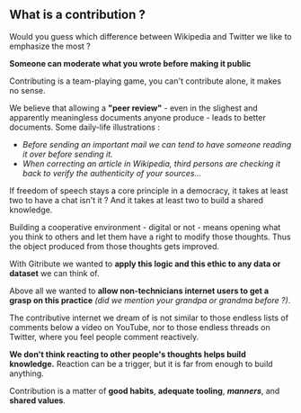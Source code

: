 ## What is a contribution ?

<!-- 🚧  &nbsp; `Work in progress...` -->

Would you guess which difference between Wikipedia and Twitter we like to emphasize the most ?

**Someone can moderate what you wrote before making it public**

Contributing is a team-playing game, you can't contribute alone, it makes no sense.

We believe that allowing a **"peer review"** - even in the slighest and apparently meaningless documents anyone produce - leads to better documents. Some daily-life illustrations :

- _Before sending an important mail we can tend to have someone reading it over before sending it._
- _When correcting an article in Wikipedia, third persons are checking it back to verify the authenticity of your sources..._

If freedom of speech stays a core principle in a democracy, it takes at least two to have a chat isn't it ? And it takes at least two to build a shared knowledge.

Building a cooperative environment - digital or not - means opening what you think to others and let them have a right to modify those thoughts. Thus the object produced from those thoughts gets improved.

With Gitribute we wanted to **apply this logic and this ethic to any data or dataset** we can think of.

Above all we wanted to **allow non-technicians internet users to get a grasp on this practice** _(did we mention your grandpa or grandma before ?)_.

The contributive internet we dream of is not similar to those endless lists of comments below a video on YouTube, nor to those endless threads on Twitter, where you feel people comment reactively.

**We don't think reacting to other people's thoughts helps build knowledge.** Reaction can be a trigger, but it is far from enough to build anything.

Contribution is a matter of **good habits**, **adequate tooling**, **_manners_**, and **shared values**.
